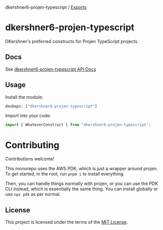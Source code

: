 dkershner6-projen-typescript / [Exports](modules.md)

# dkershner6-projen-typescript

DKershner's preferred constructs for Projen TypeScript projects.

## Docs

See [dkershner6-projen-typescript API Docs](docs/modules.md)

## Usage

Install the module:

```typescript
devDeps: ["dkershner6-projen-typescript"]
```

Import into your code:

```typescript
import { WhateverConstruct } from "dkershner6-projen-typescript";
```

# Contributing

Contributions welcome!

This monorepo uses the AWS PDK, which is just a wrapper around projen. To get started, in the root, run `pnpm i` to install everything.

Then, you can handle things normally with projen, or you can use the PDK CLI instead, which is essentially the same thing. You can install globally or use `npx pdk` as per normal.

## License

This project is licensed under the terms of the [MIT License](LICENSE.md).
